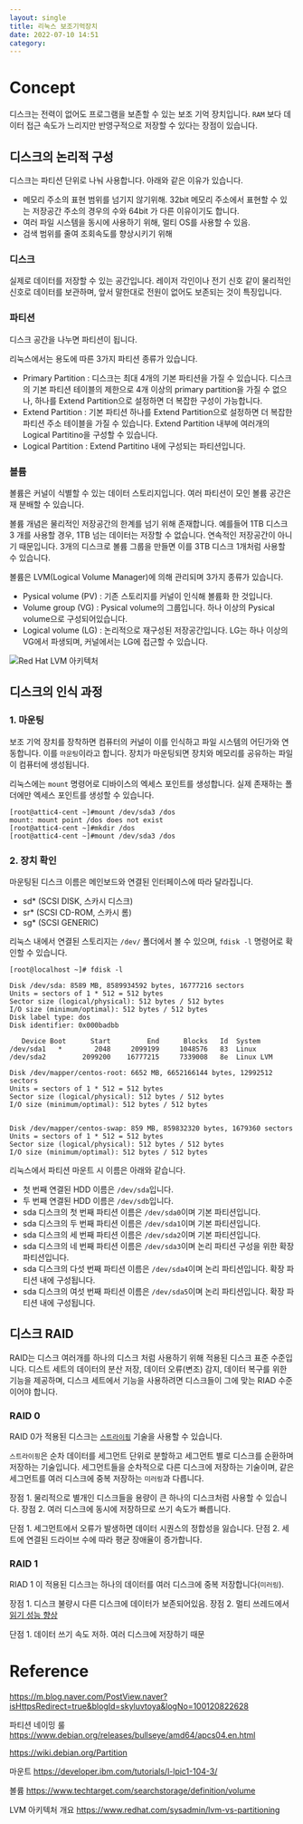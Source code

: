 ```yaml
---
layout: single
title: 리눅스 보조기억장치
date: 2022-07-10 14:51
category:  
---
```


# Concept

디스크는 전력이 없어도 프로그램을 보존할 수 있는 보조 기억 장치입니다. `RAM` 보다 데이터 접근 속도가 느리지만 반영구적으로 저장할 수 있다는 장점이 있습니다.


<!-- (! 폰노이만 구조) -->

## 디스크의 논리적 구성

디스크는 파티션 단위로 나눠 사용합니다. 아래와 같은 이유가 있습니다.

- 메모리 주소의 표현 범위를 넘기지 않기위해. 32bit 메모리 주소에서 표현할 수 있는 저장공간 주소의 경우의 수와 64bit 가 다른 이유이기도 합니다.
- 여러 파일 시스템을 동시에 사용하기 위해, 멀티 OS를 사용할 수 있음.
- 검색 범위를 줄여 조회속도를 향상시키기 위해


### 디스크

실제로 데이터를 저장할 수 있는 공간입니다. 레이저 각인이나 전기 신호 같이 물리적인 신호로 데이터를 보관하며, 앞서 말한대로 전원이 없어도 보존되는 것이 특징입니다.


### 파티션

디스크 공간을 나누면 파티션이 됩니다.

리눅스에서는 용도에 따른 3가지 파티션 종류가 있습니다.

- Primary Partition : 디스크는 최대 4개의 기본 파티션을 가질 수 있습니다. 디스크의 기본 파티션 테이블의 제한으로 4개 이상의 primary partition을 가질 수 없으나, 하나를 Extend Partition으로 설정하면 더 복잡한 구성이 가능합니다.
- Extend Partition : 기본 파티션 하나를 Extend Partition으로 설정하면 더 복잡한 파티션 주소 테이블을 가질 수 있습니다. Extend Partition 내부에 여러개의 Logical Partitino을 구성할 수 있습니다.
- Logical Partition : Extend Partitino 내에 구성되는 파티션입니다.

### 볼륨

볼륨은 커널이 식별할 수 있는 데이터 스토리지입니다. 여러 파티션이 모인 볼륨 공간은 재 분배할 수 있습니다.

볼륨 개념은 물리적인 저장공간의 한계를 넘기 위해 존재합니다.
 예를들어 1TB 디스크 3 개를 사용할 경우, 1TB 넘는 데이터는 저장할 수 없습니다. 연속적인 저장공간이 아니기 때문입니다. 3개의 디스크로 볼륨 그룹을 만들면 이를 3TB 디스크 1개처럼 사용할 수 있습니다.

볼륨은 LVM(Logical Volume Manager)에 의해 관리되며 3가지 종류가 있습니다.

- Pysical volume (PV) : 기존 스토리지를 커널이 인식해 볼륨화 한 것입니다. 
- Volume group (VG) : Pysical volume의 그룹입니다. 하나 이상의 Pysical volume으로 구성되어있습니다.
- Logical volume (LG) : 논리적으로 재구성된 저장공간입니다. LG는 하나 이상의 VG에서 파생되며, 커널에서는 LG에 접근할 수 있습니다.
  
![Red Hat LVM 아키텍처](/assets/img/2022-07-16/basic-lvm-volume.png)

## 디스크의 인식 과정

### 1. 마운팅

보조 기억 장치를 장착하면 컴퓨터의 커널이 이를 인식하고 파일 시스템의 어딘가와 연동합니다. 이를 `마운팅`이라고 합니다. 장치가 마운팅되면 장치와 메모리를 공유하는 파일이 컴퓨터에 생성됩니다.

리눅스에는 `mount` 명령어로 디바이스의 엑세스 포인트를 생성합니다.
실제 존재하는 폴더에만 엑세스 포인트를 생성할 수 있습니다.

```console
[root@attic4‑cent ~]#mount /dev/sda3 /dos
mount: mount point /dos does not exist
[root@attic4‑cent ~]#mkdir /dos
[root@attic4‑cent ~]#mount /dev/sda3 /dos
```

### 2. 장치 확인

마운팅된 디스크 이름은 메인보드와 연결된 인터페이스에 따라 달라집니다.

- sd* (SCSI DISK, 스카시 디스크)
- sr* (SCSI CD-ROM, 스카시 롬)
- sg* (SCSI GENERIC)

리눅스 내에서 연결된 스토리지는 `/dev/` 폴더에서 볼 수 있으며, `fdisk -l` 명령어로 확인할 수 있습니다.

```console
[root@localhost ~]# fdisk -l

Disk /dev/sda: 8589 MB, 8589934592 bytes, 16777216 sectors
Units = sectors of 1 * 512 = 512 bytes
Sector size (logical/physical): 512 bytes / 512 bytes
I/O size (minimum/optimal): 512 bytes / 512 bytes
Disk label type: dos
Disk identifier: 0x000badbb

   Device Boot      Start         End      Blocks   Id  System
/dev/sda1   *        2048     2099199     1048576   83  Linux
/dev/sda2         2099200    16777215     7339008   8e  Linux LVM

Disk /dev/mapper/centos-root: 6652 MB, 6652166144 bytes, 12992512 sectors
Units = sectors of 1 * 512 = 512 bytes
Sector size (logical/physical): 512 bytes / 512 bytes
I/O size (minimum/optimal): 512 bytes / 512 bytes


Disk /dev/mapper/centos-swap: 859 MB, 859832320 bytes, 1679360 sectors
Units = sectors of 1 * 512 = 512 bytes
Sector size (logical/physical): 512 bytes / 512 bytes
I/O size (minimum/optimal): 512 bytes / 512 bytes
```


리눅스에서 파티션 마운트 시 이름은 아래와 같습니다.

- 첫 번째 연결된 HDD 이름은 `/dev/sda`입니다.
- 두 번째 연결된 HDD 이름은 `/dev/sdb`입니다.
- sda 디스크의 첫 번째 파티션 이름은 `/dev/sda0`이며 기본 파티션입니다.
- sda 디스크의 두 번째 파티션 이름은 `/dev/sda1`이며 기본 파티션입니다.
- sda 디스크의 세 번째 파티션 이름은 `/dev/sda2`이며 기본 파티션입니다.
- sda 디스크의 네 번째 파티션 이름은 `/dev/sda3`이며 논리 파티션 구성을 위한 확장 파티션입니다.
- sda 디스크의 다섯 번째 파티션 이름은 `/dev/sda4`이며 논리 파티션입니다. 확장 파티션 내에 구성됩니다.
- sda 디스크의 여섯 번째 파티션 이름은 `/dev/sda5`이며 논리 파티션입니다. 확장 파티션 내에 구성됩니다.

<!-- ## File과 File System


### /proc/partitions

파티션에 명명된 주번호와 부번호, 디바이스 명을 관리하는 링크 파일입니다.
디바이스 명은 /dev에서 사용됩니다.

```console
paul@RHELv4u4:~$ cat /proc/partitions 
major minor  #blocks  name

   3     0     524288 hda
   3    64     734003 hdb
   8     0    8388608 sda
   8     1     104391 sda1
   8     2    8281507 sda2
   8    16    1048576 sdb
   8    32    1048576 sdc
   8    48    1048576 sdd
 253     0    7176192 dm-0
 253     1    1048576 dm-1
``` -->


<!-- 
# Command(CentOS)

스토리지 제어에 관련된 명령어를 정리한 내용입니다.

## 파티션
fdisk 저장소의 파티션을 관리할 수 있다.
| 옵션        | 커맨드                                 |
| ----------- | -------------------------------------- |
| -l [device] | 명시된 디바이스의 파티션 테이블을 출력 |

## 볼륨

```console
[root@localhost ~]# pvcreate /dev/sda1
[root@localhost ~]# vgcreate vg00 /dev/sda1
[root@localhost ~]# lvcreate -L 10G -n lvname vgname 

```-->

## 디스크 RAID

RAID는 디스크 여러개를 하나의 디스크 처럼 사용하기 위해 적용된 디스크 표준 수준입니다.
디스트 세트의 데이터의 분산 저장, 데이터 오류(변조) 감지, 데이터 복구를 위한 기능을 제공하며, 디스크 세트에서 기능을 사용하려면 디스크들이 그에 맞는 RIAD 수준이어야 합니다.

### RAID 0

RAID 0가 적용된 디스크는 [`스트라이핑`](https://en.wikipedia.org/wiki/RAID) 기술을 사용할 수 있습니다.

`스트라이핑`은 순차 데이터를 세그먼트 단위로 분할하고 세그먼트 별로 디스크를 순환하며 저장하는 기술입니다. 세그먼트들을 순차적으로 다른 디스크에 저장하는 기술이며, 같은 세그먼트를 여러 디스크에 중복 저장하는 `미러링`과 다릅니다.

장점 1. 물리적으로 별개인 디스크들을 용량이 큰 하나의 디스크처럼 사용할 수 있습니다.
장점 2. 여러 디스크에 동시에 저장하므로 쓰기 속도가 빠릅니다.

단점 1. 세그먼트에서 오류가 발생하면 데이터 시퀀스의 정합성을 잃습니다.
단점 2. 세트에 연결된 드라이브 수에 따라 평균 장애율이 증가합니다.

### RAID 1

RIAD 1 이 적용된 디스크는 하나의 데이터를 여러 디스크에 중복 저장합니다(`미러링`).  

장점 1. 디스크 불량시 다른 디스크에 데이터가 보존되어있음.
장점 2. 멀티 쓰레드에서 [읽기 성능 향상](https://ko.wikipedia.org/wiki/RAID)


단점 1. 데이터 쓰기 속도 저하. 여러 디스크에 저장하기 때문

<!-- ### RAID 3, 4

`스트라이프` + `패리티 비트`

### RAID 5, 6

`스트라이프` + `패리티 비트`(배분)

### RAID 0+1

`스트라이프` 된 디스크를 `미러링` -->


# Reference

https://m.blog.naver.com/PostView.naver?isHttpsRedirect=true&blogId=skyluvtoya&logNo=100120822628

파티션 네이밍 룰 https://www.debian.org/releases/bullseye/amd64/apcs04.en.html

https://wiki.debian.org/Partition

마운트 https://developer.ibm.com/tutorials/l-lpic1-104-3/

볼륨 https://www.techtarget.com/searchstorage/definition/volume

LVM 아키텍처 개요 https://www.redhat.com/sysadmin/lvm-vs-partitioning